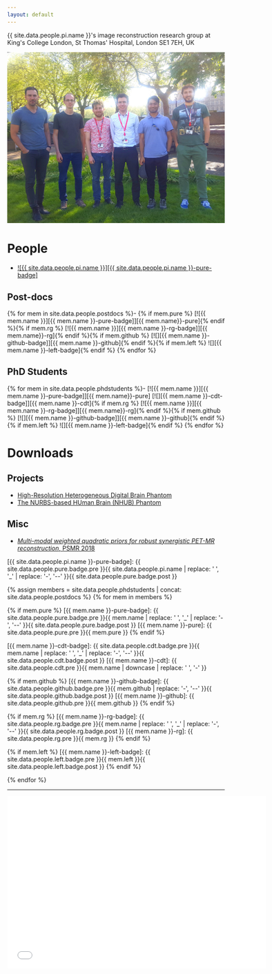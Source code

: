 ```yaml
---
layout: default
---
```


{{ site.data.people.pi.name }}'s image reconstruction research group at <br/>
King's College London, St Thomas' Hospital, London SE1&nbsp;7EH, UK

![](images/group.jpg)

# People

- [![{{ site.data.people.pi.name }}][{{ site.data.people.pi.name }}-pure-badge]](#pure-ajr14)

## Post-docs

{% for mem in site.data.people.postdocs %}- {% if mem.pure %}
  [![{{ mem.name }}][{{ mem.name }}-pure-badge]][{{ mem.name}}-pure]{% endif %}{% if mem.rg %}
  [![{{ mem.name }}][{{ mem.name }}-rg-badge]][{{ mem.name}}-rg]{% endif %}{% if mem.github %}
  [![][{{ mem.name }}-github-badge]][{{ mem.name }}-github]{% endif %}{% if mem.left %}
  ![][{{ mem.name }}-left-badge]{% endif %}
{% endfor %}

## PhD Students

{% for mem in site.data.people.phdstudents %}- [![{{ mem.name }}][{{ mem.name }}-pure-badge]][{{ mem.name}}-pure]
  [![][{{ mem.name }}-cdt-badge]][{{ mem.name }}-cdt]{% if mem.rg %}
  [![{{ mem.name }}][{{ mem.name }}-rg-badge]][{{ mem.name}}-rg]{% endif %}{% if mem.github %}
  [![][{{ mem.name }}-github-badge]][{{ mem.name }}-github]{% endif %}{% if mem.left %}
  ![][{{ mem.name }}-left-badge]{% endif %}
{% endfor %}

# Downloads

## Projects

- [High-Resolution Heterogeneous Digital Brain Phantom][brain_phantom]
- [The NURBS-based HUman Brain (NHUB) Phantom][nhub]

[brain_phantom]: ./brain_phantom/ "downloadable digital brain phantom"
[nhub]: https://github.com/casperdcl/brain_phantom "Source code"

## Misc

- [*Multi-modal weighted quadratic priors for robust synergistic PET-MR reconstruction*, PSMR 2018](https://www.youtube.com/watch?v=cbuncWC6oKc)

[{{ site.data.people.pi.name }}-pure-badge]: {{ site.data.people.pure.badge.pre }}{{ site.data.people.pi.name | replace: ' ', '_' | replace: '-', '--' }}{{ site.data.people.pure.badge.post }}

{% assign members = site.data.people.phdstudents | concat: site.data.people.postdocs %}
{% for mem in members %}

{% if mem.pure %}
[{{ mem.name }}-pure-badge]: {{ site.data.people.pure.badge.pre }}{{ mem.name | replace: ' ', '_' | replace: '-', '--' }}{{ site.data.people.pure.badge.post }}
[{{ mem.name }}-pure]: {{ site.data.people.pure.pre }}{{ mem.pure }}
{% endif %}

[{{ mem.name }}-cdt-badge]:  {{ site.data.people.cdt.badge.pre }}{{ mem.name | replace: ' ', '_' | replace: '-', '--' }}{{ site.data.people.cdt.badge.post }}
[{{ mem.name }}-cdt]: {{ site.data.people.cdt.pre }}{{ mem.name | downcase | replace: ' ', '-' }}

{% if mem.github %}
[{{ mem.name }}-github-badge]: {{ site.data.people.github.badge.pre }}{{ mem.github | replace: '-', '--' }}{{ site.data.people.github.badge.post }}
[{{ mem.name }}-github]: {{ site.data.people.github.pre }}{{ mem.github }}
{% endif %}

{% if mem.rg %}
[{{ mem.name }}-rg-badge]: {{ site.data.people.rg.badge.pre }}{{ mem.name | replace: ' ', '_' | replace: '-', '--' }}{{ site.data.people.rg.badge.post }}
[{{ mem.name }}-rg]: {{ site.data.people.rg.pre }}{{ mem.rg }}
{% endif %}

{% if mem.left %}
[{{ mem.name }}-left-badge]: {{ site.data.people.left.badge.pre }}{{ mem.left }}{{ site.data.people.left.badge.post }}
{% endif %}

{% endfor %}

----

<!--https://codegena.com/generator/iframe-code-generator-->
<div id="pure-ajr14" class="codegena_iframe"><iframe
 src="{{ site.data.people.pure.pre }}{{ site.data.people.pi.pure }}"
 style="background:url('//codegena.com/wp-content/uploads/2015/09/loading.gif') white center center no-repeat;border:0px;"
 height="400" width="600" sandbox=""></iframe></div>
